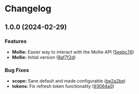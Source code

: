 # Changelog

## 1.0.0 (2024-02-29)


### Features

* **Mollie:** Easier way to interact with the Mollie API ([5eebc76](https://github.com/wearethefoos/ueberauth_mollie/commit/5eebc7681f8f6b93ab94ef29b601c284fa3720da))
* **Mollie:** Initial version ([8af7f2d](https://github.com/wearethefoos/ueberauth_mollie/commit/8af7f2d175ee8e0ff3237ef409392375a9c38007))


### Bug Fixes

* **scope:** Sane default and made configurable ([be2a2be](https://github.com/wearethefoos/ueberauth_mollie/commit/be2a2bee7775dc5c9a40c0640c9dbecab71da3cb))
* **tokens:** Fix refresh token functionality ([93064a0](https://github.com/wearethefoos/ueberauth_mollie/commit/93064a0c9c618425140a7d2501162840e214bf3e))


